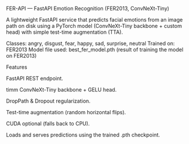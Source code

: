 FER-API — FastAPI Emotion Recognition (FER2013, ConvNeXt-Tiny)

A lightweight FastAPI service that predicts facial emotions from an image path on disk using a PyTorch model (ConvNeXt-Tiny backbone + custom head) with simple test-time augmentation (TTA).

Classes: angry, disgust, fear, happy, sad, surprise, neutral
Trained on: FER2013
Model file used: best_fer_model.pth (result of training the model on FER2013)

Features

FastAPI REST endpoint.

timm ConvNeXt-Tiny backbone + GELU head.

DropPath & Dropout regularization.

Test-time augmentation (random horizontal flips).

CUDA optional (falls back to CPU).

Loads and serves predictions using the trained .pth checkpoint.
